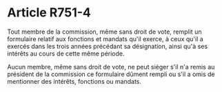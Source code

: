 # Article R751-4

<p>Tout membre de la commission, même sans droit de vote, remplit un formulaire relatif aux fonctions et mandats qu'il exerce, à ceux qu'il a exercés dans les trois années précédant sa désignation, ainsi qu'à ses intérêts au cours de cette même période.</p><p>Aucun membre, même sans droit de vote, ne peut siéger s'il n'a remis au président de la commission ce formulaire dûment rempli ou s'il a omis de mentionner des intérêts, fonctions ou mandats.</p>